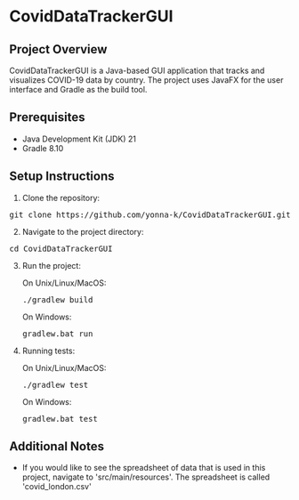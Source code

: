 # CovidDataTrackerGUI

## Project Overview
CovidDataTrackerGUI is a Java-based GUI application that tracks and visualizes COVID-19 data by country. The project uses JavaFX for the user interface and Gradle as the build tool.

## Prerequisites
- Java Development Kit (JDK) 21
- Gradle 8.10

## Setup Instructions
1. Clone the repository:
<pre>git clone https://github.com/yonna-k/CovidDataTrackerGUI.git</pre>
2. Navigate to the project directory:
<pre>cd CovidDataTrackerGUI</pre>
3. Run the project:
   
    On Unix/Linux/MacOS:

   <pre>./gradlew build</pre>
    On Windows:

   <pre>gradlew.bat run</pre>
4. Running tests:
   
    On Unix/Linux/MacOS:
   
   <pre>./gradlew test</pre>
    On Windows:
   
   <pre>gradlew.bat test</pre>

## Additional Notes
- If you would like to see the spreadsheet of data that is used in this project, navigate to 'src/main/resources'.
  The spreadsheet is called 'covid_london.csv'
